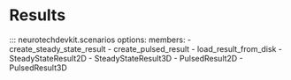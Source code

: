 # Results

::: neurotechdevkit.scenarios
    options:
      members:
        - create_steady_state_result
        - create_pulsed_result
        - load_result_from_disk
        - SteadyStateResult2D
        - SteadyStateResult3D
        - PulsedResult2D
        - PulsedResult3D